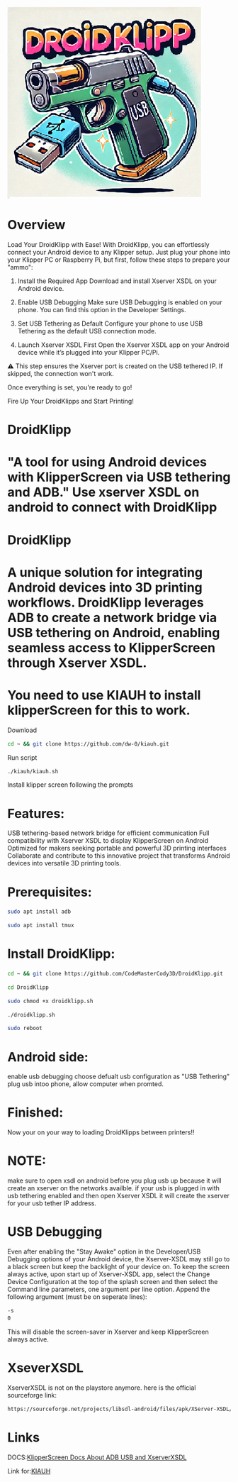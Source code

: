 ![Logo](https://github.com/CodeMasterCody3D/DroidKlipp/blob/main/droidklipplogo.png)
# Overview

Load Your DroidKlipp with Ease!
With DroidKlipp, you can effortlessly connect your Android device to any Klipper setup. Just plug your phone into your Klipper PC or Raspberry Pi, but first, follow these steps to prepare your "ammo":

1.  Install the Required App
Download and install Xserver XSDL on your Android device.



3.  Enable USB Debugging
Make sure USB Debugging is enabled on your phone. You can find this option in the Developer Settings.



5.  Set USB Tethering as Default
Configure your phone to use USB Tethering as the default USB connection mode.



7.  Launch Xserver XSDL First
Open the Xserver XSDL app on your Android device while it’s plugged into your Klipper PC/Pi.

⚠️ This step ensures the Xserver port is created on the USB tethered IP. If skipped, the connection won't work.



Once everything is set, you're ready to go!

Fire Up Your DroidKlipps and Start Printing!

# DroidKlipp
# "A tool for using Android devices with KlipperScreen via USB tethering and ADB."   Use xserver XSDL on android to connect with DroidKlipp  
# DroidKlipp
# A unique solution for integrating Android devices into 3D printing workflows. DroidKlipp leverages ADB to create a network bridge via USB tethering on Android, enabling seamless access to KlipperScreen through Xserver XSDL.

# You need to use KIAUH to install klipperScreen for this to work.

Download
```sh
cd ~ && git clone https://github.com/dw-0/kiauh.git
```
Run script
```sh
./kiauh/kiauh.sh
```
Install klipper screen following the prompts


# Features:

USB tethering-based network bridge for efficient communication
Full compatibility with Xserver XSDL to display KlipperScreen on Android
Optimized for makers seeking portable and powerful 3D printing interfaces
Collaborate and contribute to this innovative project that transforms Android devices into versatile 3D printing tools.


# Prerequisites:

```sh
sudo apt install adb
```

```sh
sudo apt install tmux
```


# Install DroidKlipp:

```sh
cd ~ && git clone https://github.com/CodeMasterCody3D/DroidKlipp.git
```

```sh
cd DroidKlipp
```

```sh
sudo chmod +x droidklipp.sh
```

```sh
./droidklipp.sh
```

```sh
sudo reboot
```

# Android side:

enable usb debugging
choose defualt usb configuration as "USB Tethering" 
plug usb intoo phone, allow computer when promted.

# Finished:

Now your on your way to loading DroidKlipps between printers!!


# NOTE:
make sure to open xsdl on android before you plug usb up because it will create an xserver on the networks availble. if your usb is plugged in with usb tethering enabled and then open Xserver XSDL it will create the xserver for your usb tether IP address.

# USB Debugging
Even after enabling the "Stay Awake" option in the Developer/USB Debugging options of your Android device, the Xserver-XSDL may still go to a black screen but keep the backlight of your device on. To keep the screen always active, upon start up of Xserver-XSDL app, select the Change Device Configuration at the top of the splash screen and then select the Command line parameters, one argument per line option. Append the following argument (must be on seperate lines):

```sh
-s
0
```
This will disable the screen-saver in Xserver and keep KlipperScreen always active.


# XseverXSDL
XserverXSDL is not on the playstore anymore.
here is the official sourceforge link:
```sh
https://sourceforge.net/projects/libsdl-android/files/apk/XServer-XSDL/XServer-XSDL-1.20.51.apk/download
```


# Links

DOCS:[KlipperScreen Docs About ADB USB and XserverXSDL](https://klipperscreen.readthedocs.io/en/latest/Android/) 


Link for:[KIAUH](https://github.com/dw-0/kiauh) 

